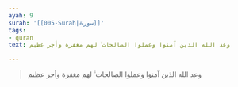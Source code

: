 ```yaml
---
ayah: 9
surah: '[[005-Surah|سورة]]'
tags:
- quran
text: وعد الله الذين آمنوا وعملوا الصالحات ۙ لهم مغفرة وأجر عظيم

---
```

> وعد الله الذين آمنوا وعملوا الصالحات ۙ لهم مغفرة وأجر عظيم
